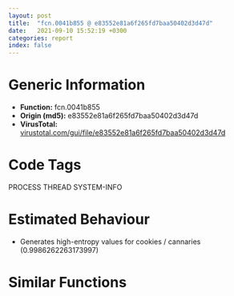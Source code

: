 ```yaml
---
layout: post
title:  "fcn.0041b855 @ e83552e81a6f265fd7baa50402d3d47d"
date:   2021-09-10 15:52:19 +0300
categories: report
index: false
---
```


# Generic Information
- **Function:** fcn.0041b855
- **Origin (md5):** e83552e81a6f265fd7baa50402d3d47d
- **VirusTotal:** [virustotal.com/gui/file/e83552e81a6f265fd7baa50402d3d47d][virustotal_ref]

# Code Tags
<span class="tag" id="PROCESS">PROCESS</span>
<span class="tag" id="THREAD">THREAD</span>
<span class="tag" id="SYSTEM-INFO">SYSTEM-INFO</span>


# Estimated Behaviour
<ul><li class="bhv-desc" id="Generates high-entropy values for cookies / cannaries">Generates high-entropy values for cookies / cannaries (0.9986262263173997)</li></ul>

# Similar Functions
<script type="text/javascript" src="https://www.gstatic.com/charts/loader.js"></script>
<script type="text/javascript">

    google.charts.load('current', {'packages':['corechart']});
    google.charts.setOnLoadCallback(drawChart);

    function drawChart() {
    var data = new google.visualization.DataTable();
        data.addColumn('number', 'X');
        data.addColumn('number', 'Y');
        data.addColumn({type: 'string', role: 'tooltip', 'p': {'html': true}});
        data.addColumn({'type': 'string', 'role': 'style'});
        
        data.addRows([
    [87.62962341308594, 136.75267028808594, '<b><a href="/report/fcn.0041b855@e83552e81a6f265fd7baa50402d3d47d">fcn.0041b855</a><br>@e83552e81a6f265fd7baa50402d3d47d</b><br>', 'point { fill-color: #e0440e; }'],
[-640.2835693359375, 188.84213256835938, '<b><a href="/report/fcn.0048135a@289859175c221b107317af7727d26c17">fcn.0048135a</a><br>@289859175c221b107317af7727d26c17</b><br>', 'null'],
[-506.0125732421875, 53.29757308959961, '<b><a href="/report/fcn.004a918f@279a61b1e76da49531f1f16fd1102a2d">fcn.004a918f</a><br>@279a61b1e76da49531f1f16fd1102a2d</b><br>', 'null'],
[-455.5741882324219, 243.97647094726562, '<b><a href="/report/fcn.0057cac8@c60344b51fa39a329b92557d24ff7670">fcn.0057cac8</a><br>@c60344b51fa39a329b92557d24ff7670</b><br>', 'null'],
[259.01385498046875, 297.3475341796875, '<b><a href="/report/fcn.10026b1e@8612a093e960bd1a5a7c69fa18a840d3">fcn.10026b1e</a><br>@8612a093e960bd1a5a7c69fa18a840d3</b><br>', 'null'],
[-69.93901824951172, 3.9746177196502686, '<b><a href="/report/fcn.0041b855@7307643b343733b7fbd7b4b4fb482515">fcn.0041b855</a><br>@7307643b343733b7fbd7b4b4fb482515</b><br>', 'null'],
[174.5685272216797, -284.1387634277344, '<b><a href="/report/fcn.00495b78@4fe6510221c33bf023f6abed461fc13f">fcn.00495b78</a><br>@4fe6510221c33bf023f6abed461fc13f</b><br>', 'null'],
[141.7918243408203, -68.6763916015625, '<b><a href="/report/fcn.0041c4e5@20a93604f17ee6f3c2aa7b1f7a497fcf">fcn.0041c4e5</a><br>@20a93604f17ee6f3c2aa7b1f7a497fcf</b><br>', 'null'],
[-30.67529296875, -208.6815185546875, '<b><a href="/report/fcn.0041b995@e16f74a2849182d98050864255e902f8">fcn.0041b995</a><br>@e16f74a2849182d98050864255e902f8</b><br>', 'null'],
[351.1658020019531, -152.92526245117188, '<b><a href="/report/fcn.005b193f@b38ce64a273c3fc98fc78af14b8bdcc0">fcn.005b193f</a><br>@b38ce64a273c3fc98fc78af14b8bdcc0</b><br>', 'null'],
[314.740966796875, 56.46678924560547, '<b><a href="/report/fcn.0041bbb5@c077742bdc6d4f2c0ca7d0e2a6a94acf">fcn.0041bbb5</a><br>@c077742bdc6d4f2c0ca7d0e2a6a94acf</b><br>', 'null'],

        ]);

    var options = {
        title: 'Similarity Plot',
        legend: 'none',
        colors: ['#dedbd9', '#e6693e', '#ec8f6e', '#f3b49f', '#f6c7b6'],
        tooltip: {isHtml: true, trigger: 'both'},
        explorer: {
        actions: ["dragToZoom", "rightClickToReset"],
        },
        chartArea: {
        width: '80%',
        height: '80%'
        },
        width: '100%',
        height: '100%'
    };

    var chart = new google.visualization.ScatterChart(document.getElementById('chart_div'));

    chart.draw(data, options);
    }
    
</script>


<div id="chart_div" style="width: 100%px; height: 100%;"></div>

# Disassembled Code
{% highlight nasm %}

mov edi, edi
push ebp
mov ebp, esp
sub esp, 0x10
mov eax, dword[0x475084]
and dword[ebp-8], 0
and dword[ebp-4], 0
push ebx
push edi
mov edi, 0xbb40e64e
mov ebx, 0xffff0000
cmp eax, edi
je off.b50
test ebx, eax
je off.b50
not eax
mov dword[0x475088], eax
jmp off.b151
push esi
lea eax, [ebp-8]
push eax
call dword[sym.imp.KERNEL32.dll_GetSystemTimeAsFileTime]
mov esi, dword[ebp-4]
xor esi, dword[ebp-8]
call dword[sym.imp.KERNEL32.dll_GetCurrentProcessId]
xor esi, eax
call dword[sym.imp.KERNEL32.dll_GetCurrentThreadId]
xor esi, eax
call dword[sym.imp.KERNEL32.dll_GetTickCount]
xor esi, eax
lea eax, [ebp-0x10]
push eax
call dword[sym.imp.KERNEL32.dll_QueryPerformanceCounter]
mov eax, dword[ebp-0xc]
xor eax, dword[ebp-0x10]
xor esi, eax
cmp esi, edi
jne off.b120
mov esi, 0xbb40e64f
jmp off.b136
test ebx, esi
jne off.b136
mov eax, esi
or eax, 0x4711
shl eax, 0x10
or esi, eax
mov dword[0x475084], esi
not esi
mov dword[0x475088], esi
pop esi
pop edi
pop ebx
leave
ret

{% endhighlight %}

[virustotal_ref]: https://www.virustotal.com/gui/file/e83552e81a6f265fd7baa50402d3d47d